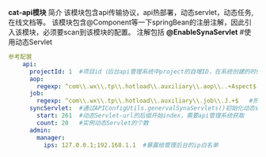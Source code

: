 **cat-api模块**
    简介
        该模块包含api传输协议，api热部署，动态servlet，动态任务,在线文档等。
        该模块包含@Component等一下springBean的注册注解，因此引入该模块，必须要scan到该模块的配置。
        注解包括
        **@EnableSynaServlet**  #使用动态Servlet

```yml
参考配置
    api:
      projectId: 1  #项目id（后台api管理系统中project的自增ID，在系统创建的时候会分配）
      aop:
        regexp: ^com\\.wx\\.tp\\.hotload\\.auxiliary\\.aop\\..+Aspect$  #热部署的aop切面链正则（暂时只支持一个，可以用来处理权限，记录日志等操作）
      job:
        regexp: ^com\\.wx\\.tp\\.hotload\\.auxiliary\\.job\\.J.+$   #热部署动态job处理类正则
      syncServlet:  #通过APIConfigUtils.genervalSynaServlets()初始化动态servlet,只运行一次
        start: 261  #动态Servlet-url的后缀开始index，需要api管理系统获取
        count: 20   #实例动态Servlet的个数
      admin:
        manager:
          ips: 127.0.0.1;192.168.1.1  #暴露给管理后台的ip白名单
```
